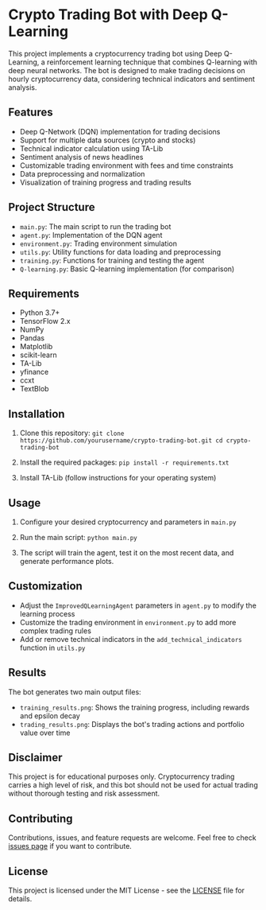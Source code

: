 
# Crypto Trading Bot with Deep Q-Learning

This project implements a cryptocurrency trading bot using Deep Q-Learning, a reinforcement learning technique that combines Q-learning with deep neural networks. The bot is designed to make trading decisions on hourly cryptocurrency data, considering technical indicators and sentiment analysis.

## Features

- Deep Q-Network (DQN) implementation for trading decisions
- Support for multiple data sources (crypto and stocks)
- Technical indicator calculation using TA-Lib
- Sentiment analysis of news headlines
- Customizable trading environment with fees and time constraints
- Data preprocessing and normalization
- Visualization of training progress and trading results

## Project Structure

- `main.py`: The main script to run the trading bot
- `agent.py`: Implementation of the DQN agent
- `environment.py`: Trading environment simulation
- `utils.py`: Utility functions for data loading and preprocessing
- `training.py`: Functions for training and testing the agent
- `Q-learning.py`: Basic Q-learning implementation (for comparison)

## Requirements

- Python 3.7+
- TensorFlow 2.x
- NumPy
- Pandas
- Matplotlib
- scikit-learn
- TA-Lib
- yfinance
- ccxt
- TextBlob

## Installation

1. Clone this repository:   ```
   git clone https://github.com/yourusername/crypto-trading-bot.git
   cd crypto-trading-bot   ```

2. Install the required packages:   ```
   pip install -r requirements.txt   ```

3. Install TA-Lib (follow instructions for your operating system)

## Usage

1. Configure your desired cryptocurrency and parameters in `main.py`
2. Run the main script:   ```
   python main.py   ```

3. The script will train the agent, test it on the most recent data, and generate performance plots.

## Customization

- Adjust the `ImprovedQLearningAgent` parameters in `agent.py` to modify the learning process
- Customize the trading environment in `environment.py` to add more complex trading rules
- Add or remove technical indicators in the `add_technical_indicators` function in `utils.py`

## Results

The bot generates two main output files:
- `training_results.png`: Shows the training progress, including rewards and epsilon decay
- `trading_results.png`: Displays the bot's trading actions and portfolio value over time

## Disclaimer

This project is for educational purposes only. Cryptocurrency trading carries a high level of risk, and this bot should not be used for actual trading without thorough testing and risk assessment.

## Contributing

Contributions, issues, and feature requests are welcome. Feel free to check [issues page](https://github.com/yourusername/crypto-trading-bot/issues) if you want to contribute.

## License

This project is licensed under the MIT License - see the [LICENSE](LICENSE) file for details.
